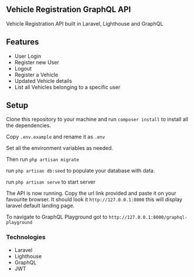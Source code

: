 
## Vehicle Registration GraphQL API
Vehicle Registration API built in Laravel, Lighthouse and GraphQL

## Features
- User Login
- Register new User
- Logout
- Register a Vehicle
- Updated Vehicle details
- List all Vehicles belonging to a specific user

## Setup
Clone this repository to your machine and run `composer install` to install all the dependencies.

Copy `.env.example` and rename it as `.env`

Set all the environment variables as needed.

Then run `php artisan migrate`

run `php artisan db:seed` to populate your database with data.

run `php artisan serve` to start server

The API is now running. Copy the url link provided and paste it on your favourite
browser. It should look it `http://127.0.0.1:8000` this will display laravel default landing page.

To navigate to GraphQL Playground got to `http://127.0.0.1:8000/graphql-playground`

### Technologies
- Laravel
- Lighthouse
- GraphQL
- JWT

